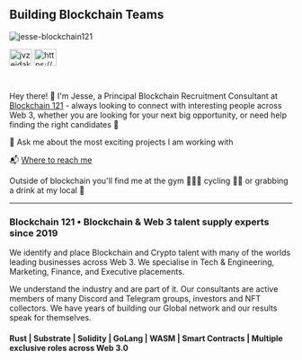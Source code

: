 <h2> Building Blockchain Teams </h2>
<p align="left"> <img src="https://komarev.com/ghpvc/?username=jesse-blockchain121&label=Profile%20views&color=0e75b6&style=flat" alt="jesse-blockchain121" /> </p>
</p>
<p align="left">
<a href="https://twitter.com/jvzeidaks" target="blank"><img align="center" src="https://raw.githubusercontent.com/rahuldkjain/github-profile-readme-generator/master/src/images/icons/Social/twitter.svg" alt="jvzeidaks" height="30" width="40" /></a>
<a href="https://www.linkedin.com/in/jesse-zeidaks-972b34107/" target="blank"><img align="center" src="https://raw.githubusercontent.com/rahuldkjain/github-profile-readme-generator/master/src/images/icons/Social/linked-in-alt.svg" alt="https://www.linkedin.com/in/jesse-zeidaks-972b34107/" height="30" width="40" /></a></p>
<br/>



Hey there! 👋 I'm Jesse, a Principal Blockchain Recruitment Consultant at [Blockchain 121](https://www.blockchain121.com/) - always looking to connect with interesting people across Web 3, whether you are looking for your next big opportunity, or need help finding the right candidates 👯 
<br/>


💬 Ask me about the most exciting projects I am working with

📬 [Where to reach me](https://linktr.ee/jvzeidaks)
<br/>


Outside of blockchain you'll find me at the gym 🏋🏽‍♂ cycling 🚴‍♂️ or grabbing a drink at my local 🍺

-----------------------------------------------------------------------------------------------------------------------------------------------------------------------

<h3> Blockchain 121 • Blockchain & Web 3 talent supply experts since 2019 </h3>

We identify and place Blockchain and Crypto talent with many of the worlds leading businesses across Web 3. We specialise in Tech & Engineering, Marketing, Finance, and Executive placements. 

We understand the industry and are part of it. Our consultants are active members of many Discord and Telegram groups, investors and NFT collectors. We have years of building our Global network and our results speak for themselves.

<h4> Rust | Substrate | Solidity | GoLang | WASM | Smart Contracts | Multiple exclusive roles across Web 3.0 </h4>


